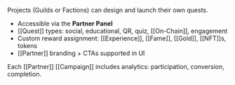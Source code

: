 Projects (Guilds or Factions) can design and launch their own quests.

- Accessible via the **Partner Panel**
- [[Quest]] types: social, educational, QR, quiz, [[On-Chain]], engagement
- Custom reward assignment: [[Experience]], [[Fame]], [[Gold]], [[NFT]]s, tokens
- [[Partner]] branding + CTAs supported in UI

Each [[Partner]] [[Campaign]] includes analytics: participation, conversion, completion.